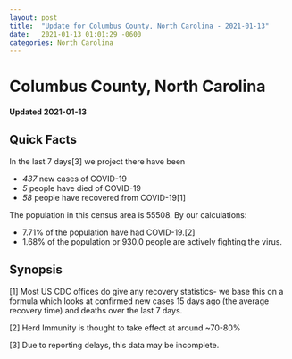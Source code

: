 ```yaml
---
layout: post
title:  "Update for Columbus County, North Carolina - 2021-01-13"
date:   2021-01-13 01:01:29 -0600
categories: North Carolina
---
```


# Columbus County, North Carolina
#### Updated 2021-01-13

## Quick Facts

In the last 7 days[3] we project there have been
- *437* new cases of COVID-19
- *5* people have died of COVID-19
- *58* people have recovered from COVID-19[1]

The population in this census area is 55508. By our calculations:
- 7.71% of the population have had COVID-19.[2]
- 1.68% of the population or 930.0 people are actively fighting the virus.

## Synopsis




[1] Most US CDC offices do give any recovery statistics- we base this on a formula which looks at confirmed new cases
15 days ago (the average recovery time) and deaths over the last 7 days.

[2] Herd Immunity is thought to take effect at around ~70-80%

[3] Due to reporting delays, this data may be incomplete.
 
    